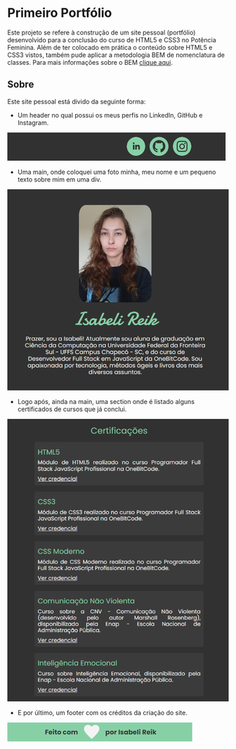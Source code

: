 # Primeiro Portfólio

Este projeto se refere à construção de um site pessoal (portfólio) desenvolvido para a conclusão do curso de HTML5 e CSS3 no Potência Feminina. Além de ter colocado em prática o conteúdo sobre HTML5 e CSS3 vistos, também pude aplicar a metodologia BEM de nomenclatura de classes. Para mais informações sobre o BEM [clique aqui](https://desenvolvimentoparaweb.com/css/bem/).

## Sobre

Este site pessoal está divido da seguinte forma:

- Um header no qual possui os meus perfis no LinkedIn, GitHub e Instagram.

<img src="assets/imagens/README/header.png" alt="header">


- Uma main, onde coloquei uma foto minha, meu nome e um pequeno texto sobre mim em uma div.

<img src="assets/imagens/README/mainpt1.png" alt="main parte um">


- Logo após, ainda na main, uma section onde é listado alguns certificados de cursos que já conclui.

<img src="assets/imagens/README/mainpt2.png" alt="main parte dois">


- E por último, um footer com os créditos da criação do site.

<img src="assets/imagens/README/footer.png" alt="footer">
